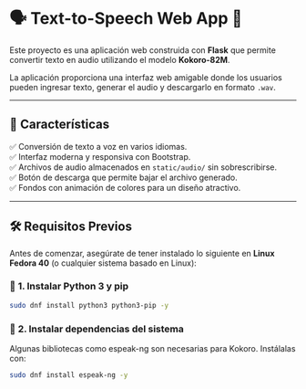 # 🗣️ Text-to-Speech Web App 🎵  

Este proyecto es una aplicación web construida con **Flask** que permite convertir texto en audio utilizando el modelo **Kokoro-82M**.  

La aplicación proporciona una interfaz web amigable donde los usuarios pueden ingresar texto, generar el audio y descargarlo en formato `.wav`.  

---

## 🚀 **Características**  
✅ Conversión de texto a voz en varios idiomas.  
✅ Interfaz moderna y responsiva con Bootstrap.  
✅ Archivos de audio almacenados en `static/audio/` sin sobrescribirse.  
✅ Botón de descarga que permite bajar el archivo generado.  
✅ Fondos con animación de colores para un diseño atractivo.  

---

## 🛠️ **Requisitos Previos**  

Antes de comenzar, asegúrate de tener instalado lo siguiente en **Linux Fedora 40** (o cualquier sistema basado en Linux):  

### 📌 **1. Instalar Python 3 y pip**  
```bash
sudo dnf install python3 python3-pip -y
```

### 📌 **2. Instalar dependencias del sistema**
Algunas bibliotecas como espeak-ng son necesarias para Kokoro. Instálalas con:
```bash
sudo dnf install espeak-ng -y
```
